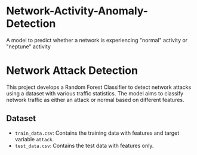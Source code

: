 # Network-Activity-Anomaly-Detection
A model to predict whether a network is experiencing "normal" activity or "neptune" activity

# Network Attack Detection

This project develops a Random Forest Classifier to detect network attacks using a dataset with various traffic statistics. The model aims to classify network traffic as either an attack or normal based on different features.

## Dataset
- `train_data.csv`: Contains the training data with features and target variable `attack`.
- `test_data.csv`: Contains the test data with features only.

